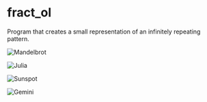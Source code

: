 # fract_ol
Program that creates a small representation of an infinitely repeating pattern.

![Mandelbrot](https://i.imgur.com/oHOfKFY.png)

![Julia](https://i.imgur.com/KJDLSkk.png)

![Sunspot](https://i.imgur.com/dpwUI7g.png)

![Gemini](https://i.imgur.com/7fB5i5q.png)
